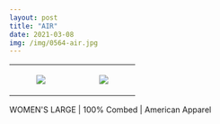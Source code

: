```yaml
---
layout: post
title: "AIR"
date: 2021-03-08
img: /img/0564-air.jpg
---
```




<table style="width:100%;"><tr><td style="vertical-align:top;">
      <figure class="tmblr-full" data-orig-height="2048" data-orig-width="1365" data-orig-src="https://concertshirts.netlify.app/shirts/0564/0564-01.jpg"><img src="https://64.media.tumblr.com/bed4df238431f0ed353621daae988102/6bfc7dc249a763a7-52/s540x810/70a379bb24bf6aed182882cb681a12d81d094258.jpg" data-orig-height="2048" data-orig-width="1365" data-orig-src="https://concertshirts.netlify.app/shirts/0564/0564-01.jpg"/></figure></td>
    <td style="vertical-align:top;">
      <figure class="tmblr-full" data-orig-height="2048" data-orig-width="1365" data-orig-src="https://concertshirts.netlify.app/shirts/0564/0564-02.jpg"><img src="https://64.media.tumblr.com/b8e62973b79b3f56fbc5cbe5511c9f72/6bfc7dc249a763a7-e3/s540x810/449e88284a450d0bd34aacd094ebc6607a5446ab.jpg" data-orig-height="2048" data-orig-width="1365" data-orig-src="https://concertshirts.netlify.app/shirts/0564/0564-02.jpg"/></figure></td>
  </tr></table><p>
  WOMEN'S LARGE | 100% Combed | American Apparel
</p>
